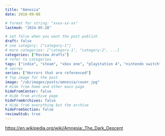 ```yaml
---
title: "Amnesia"
date: 2010-09-08

# format for string: "xxxx-xx-xx"
lastmod: "2024-05-28"

# set false when you want the post publish
draft: false
# one category: ["category-1"]
# more categories: ["category-1", "category-2", ...]
categories: ["Review drafts"]
# refer to categories
tags: ["indie", "steam", "xbox one", "playstation 4", "nintendo switch", "android", "frictional games", "narrative", "doors"]
# seires
series: ["Horrors that are referenced"]
# Top image for the post
image: "/uk/images/posts/amnesia/cover.jpg"
# Hide from home and other main page
hideFromCenter: false
# Hide from archive page
hideFromArchives: false
# Hide from everything but the archive
hideFromSection: false
reviewStub: true
---
```

https://en.wikipedia.org/wiki/Amnesia:_The_Dark_Descent
<!--more-->